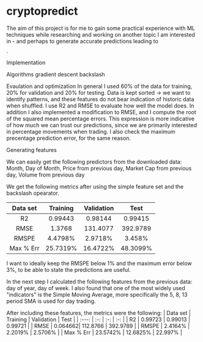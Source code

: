# cryptopredict

The aim of this project is for me to gain some practical experience with ML techniques while researching and working on another topic I am interested in - and perhaps to generate accurate predictions leading to $$$$. 

Implementation

Algorithms
gradient descent
backslash

Evaulation and optimization
In general I used 60% of the data for training, 20% for validation and 20% for testing.
Data is kept sorted -> we want to identify patterns, and these features do not bear indication of historic data when shuffled.
I use R2 and RMSE to evaluate how well the model does. In addition I also implemented a modification to RMSE, and I compute the root of the squared mean percentage errors. This expression is more indicative of how much we can trust our predictions, since we are primarily interested in percentage movements when trading. I also check the maximum precentage prediction error, for the same reason.

Generating features

We can easily get the following predictors from the downloaded data: Month, Day of Month, Price from previous day, Market Cap from previous day, Volume from previous day

We get the following metrics after using the simple feature set and the backslash opearator.

| Data set | Training | Validation |   Test  |
|  :---:   |    :-:   |     :-:    |    :-:  |
|    R2    |  0.99443 |   0.98144  | 0.99415 |
|   RMSE   |  1.3768 |   131.4077   | 392.9789 |
|   RMSPE  |  4.4798% |   2.9718%   | 3.458% |
|   Max % Err  |  25.7319% |   16.4722%   | 48.3099% |

I want to ideally keep the RMSPE below 1% and the maximum error below 3%, to be able to state the predictions are useful.

In the next step I calculated the following features from the previous data: day of year, day of week. I also found that one of the most widely used "indicators" is the Simple Moving Average, more specifically the 5, 8, 13 period SMA is used for day trading.

After including these features, the metrics were the following:
| Data set | Training | Validation |   Test  |
|  :---:   |    :-:   |     :-:    |    :-:  |
|    R2    |  0.99723 |   0.99013 | 0.99721 |
|   RMSE   |  0.064662|   112.8766   | 392.9789 |
|   RMSPE  |  2.4164% |   2.2019%   | 2.5706% |
|   Max % Err  |  23.5742% |   12.6825%   | 22.997% |
